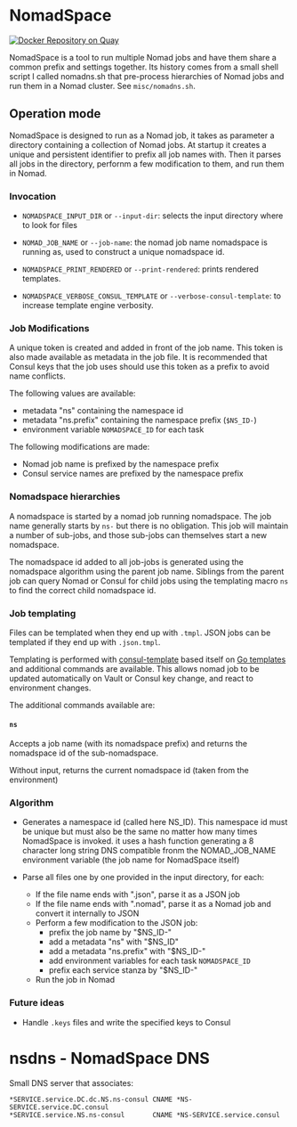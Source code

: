 NomadSpace
==========

[![Docker Repository on Quay](https://quay.io/repository/mildred/nomadspace/status "Docker Repository on Quay")](https://quay.io/repository/mildred/nomadspace)

NomadSpace is a tool to run multiple Nomad jobs and have them share a common
prefix and settings together. Its history comes from a small shell script I
called nomadns.sh that pre-process hierarchies of Nomad jobs and run them in a
Nomad cluster. See `misc/nomadns.sh`.

Operation mode
--------------

NomadSpace is designed to run as a Nomad job, it takes as parameter a directory
containing a collection of Nomad jobs. At startup it creates a unique and
persistent identifier to prefix all job names with. Then it parses all jobs in
the directory, perfornm a few modification to them, and run them in Nomad.

### Invocation ###

- `NOMADSPACE_INPUT_DIR` or `--input-dir`: selects the input directory where to
  look for files

- `NOMAD_JOB_NAME` or `--job-name`: the nomad job name nomadspace is running as,
  used to construct a unique nomadspace id.

- `NOMADSPACE_PRINT_RENDERED` or `--print-rendered`: prints rendered templates.
      
- `NOMADSPACE_VERBOSE_CONSUL_TEMPLATE` or `--verbose-consul-template`: to
  increase template engine verbosity.


### Job Modifications ###

A unique token is created and added in front of the job name. This token is also
made available as metadata in the job file. It is recommended that Consul keys
that the job uses should use this token as a prefix to avoid name conflicts.

The following values are available:

- metadata "ns" containing the namespace id
- metadata "ns.prefix" containing the namespace prefix (`$NS_ID-`)
- environment variable `NOMADSPACE_ID` for each task

The following modifications are made:

- Nomad job name is prefixed by the namespace prefix
- Consul service names are prefixed by the namespace prefix


### Nomadspace hierarchies ###

A nomadspace is started by a nomad job running nomadspace. The job name
generally starts by `ns-` but there is no obligation. This job will maintain a
number of sub-jobs, and those sub-jobs can themselves start a new nomadspace.

The nomadspace id added to all job-jobs is generated using the nomadspace
algorithm using the parent job name. Siblings from the parent job can query
Nomad or Consul for child jobs using the templating macro `ns` to find the
correct child nomadspace id.

### Job templating ###

Files can be templated when they end up with `.tmpl`. JSON jobs can be templated
if they end up with `.json.tmpl`.

Templating is performed with
[consul-template](https://github.com/hashicorp/consul-template#templating-language)
based itself on [Go templates](https://golang.org/pkg/text/template/)
and additional commands are available. This allows nomad job to be updated
automatically on Vault or Consul key change, and react to environment changes.

The additional commands available are:

#### `ns` ####

Accepts a job name (with its nomadspace prefix) and returns the nomadspace id of
the sub-nomadspace.

Without input, returns the current nomadspace id (taken from the environment)


### Algorithm ###

- Generates a namespace id (called here NS_ID). This namespace id must be unique
  but must also be the same no matter how many times NomadSpace is invoked. it
  uses a hash function generating a 8 character long string DNS compatible fronm
  the NOMAD_JOB_NAME environment variable (the job name for NomadSpace itself)

- Parse all files one by one provided in the input directory, for each:

    - If the file name ends with ".json", parse it as a JSON job
    - If the file name ends with ".nomad", parse it as a Nomad job and convert
      it internally to JSON
    - Perform a few modification to the JSON job:
        - prefix the job name by "$NS_ID-"
        - add a metadata "ns" with "$NS_ID"
        - add a metadata "ns.prefix" with "$NS_ID-"
        - add environment variables for each task `NOMADSPACE_ID`
        - prefix each service stanza by "$NS_ID-"
    - Run the job in Nomad

### Future ideas ###

- Handle `.keys` files and write the specified keys to Consul

nsdns - NomadSpace DNS
======================

Small DNS server that associates:

    *SERVICE.service.DC.dc.NS.ns-consul CNAME *NS-SERVICE.service.DC.consul
    *SERVICE.service.NS.ns-consul       CNAME *NS-SERVICE.service.consul
